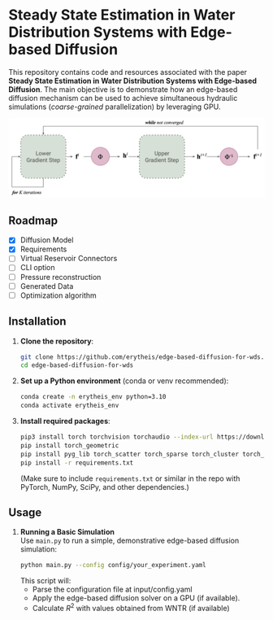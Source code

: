 # Steady State Estimation in Water Distribution Systems with Edge-based Diffusion

This repository contains code and resources associated with the paper __Steady State Estimation in Water Distribution Systems with Edge-based Diffusion__. The main objective is to demonstrate how an edge-based diffusion mechanism can be used to achieve simultaneous hydraulic simulations (_coarse-grained_ parallelization) by leveraging GPU.

![main_scheme.png](img/main_scheme.png)


## Roadmap
- [x] Diffusion Model
- [x] Requirements
- [ ] Virtual Reservoir Connectors
- [ ] CLI option
- [ ] Pressure reconstruction
- [ ] Generated Data
- [ ] Optimization algorithm

## Installation

1. **Clone the repository**:
   ```bash
   git clone https://github.com/erytheis/edge-based-diffusion-for-wds.git
   cd edge-based-diffusion-for-wds
   ```

2. **Set up a Python environment** (conda or venv recommended):
   ```bash
   conda create -n erytheis_env python=3.10
   conda activate erytheis_env
   ```

3. **Install required packages**:
   ```bash
   pip3 install torch torchvision torchaudio --index-url https://download.pytorch.org/whl/cu121
   pip install torch_geometric
   pip install pyg_lib torch_scatter torch_sparse torch_cluster torch_spline_conv -f https://data.pyg.org/whl/torch-2.4.0+cu121.html
   pip install -r requirements.txt
   ```
   (Make sure to include `requirements.txt` or similar in the repo with PyTorch, NumPy, SciPy, and other dependencies.)


## Usage

1. **Running a Basic Simulation**  
   Use `main.py` to run a simple, demonstrative edge-based diffusion simulation:
   ```bash
   python main.py --config config/your_experiment.yaml
   ```
   This script will:
   - Parse the configuration file at input/config.yaml
   - Apply the edge-based diffusion solver on a GPU (if available).  
   - Calculate $R^2$ with values obtained from WNTR (if available)
